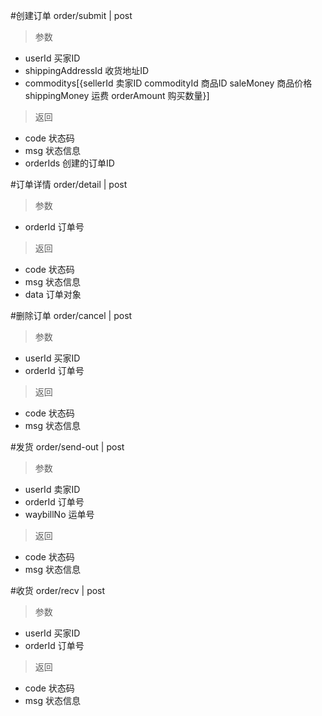 #创建订单
order/submit | post
> 参数
* userId 买家ID
* shippingAddressId 收货地址ID
* commoditys[{sellerId 卖家ID  commodityId 商品ID  saleMoney 商品价格  shippingMoney 运费  orderAmount 购买数量}]

> 返回  
* code 状态码
* msg 状态信息
* orderIds 创建的订单ID

#订单详情
order/detail | post
> 参数  
* orderId 订单号

> 返回  
* code 状态码
* msg 状态信息
* data 订单对象

#删除订单
order/cancel | post
> 参数  
* userId 买家ID
* orderId 订单号

> 返回  
* code 状态码
* msg 状态信息

#发货
order/send-out | post
> 参数
* userId 卖家ID  
* orderId 订单号
* waybillNo 运单号

> 返回  
* code 状态码
* msg 状态信息

#收货
order/recv | post
> 参数  
* userId 买家ID
* orderId 订单号

> 返回  
* code 状态码
* msg 状态信息
